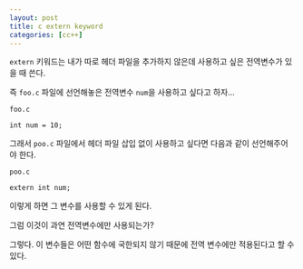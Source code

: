 ```yaml
---
layout: post
title: c extern keyword
categories: [cc++]
---
```


`extern` 키워드는 내가 따로 헤더 파일을 추가하지 않은데 사용하고 싶은 전역변수가 있을 때 쓴다.

즉 `foo.c` 파일에 선언해놓은 전역변수 `num`을 사용하고 싶다고 하자...

```
foo.c

int num = 10;
```

그래서 `poo.c` 파일에서 헤더 파일 삽입 없이 사용하고 싶다면 다음과 같이 선언해주어야 한다.

```
poo.c

extern int num;
```

이렇게 하면 그 변수를 사용할 수 있게 된다.

그럼 이것이 과연 전역변수에만 사용되는가?

그렇다. 이 변수들은 어떤 함수에 국한되지 않기 때문에 전역 변수에만 적용된다고 할 수 있다.
